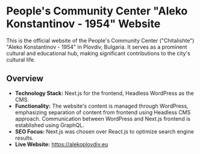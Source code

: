 # People's Community Center "Aleko Konstantinov - 1954" Website

This is the official website of the People's Community Center ("Chitalishte") "Aleko Konstantinov - 1954" in Plovdiv, Bulgaria. It serves as a prominent cultural and educational hub, making significant contributions to the city's cultural life.

## Overview

- **Technology Stack:** Next.js for the frontend, Headless WordPress as the CMS.
- **Functionality:** The website's content is managed through WordPress, emphasizing separation of content from frontend using Headless CMS approach. Communication between WordPress and Next.js frontend is established using GraphQL.
- **SEO Focus:** Next.js was chosen over React.js to optimize search engine results.
- **Live Website:** https://alekoplovdiv.eu

